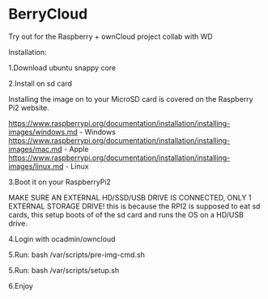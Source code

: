 # BerryCloud
Try out for the Raspberry + ownCloud project collab with WD

Installation:


1.Download ubuntu snappy core

2.Install on sd card

Installing the image on to your MicroSD card is covered on the Raspberry Pi2 website.

https://www.raspberrypi.org/documentation/installation/installing-images/windows.md - Windows
https://www.raspberrypi.org/documentation/installation/installing-images/mac.md - Apple
https://www.raspberrypi.org/documentation/installation/installing-images/linux.md - Linux

3.Boot it on your RaspberryPi2

MAKE SURE AN EXTERNAL HD/SSD/USB DRIVE IS CONNECTED, ONLY 1 EXTERNAL STORAGE DRIVE!
this is because the RPI2 is supposed to eat sd cards, this setup boots of of the sd card and runs the OS on a HD/USB drive.

4.Login with ocadmin/owncloud

5.Run: bash /var/scripts/pre-img-cmd.sh

5.Run: bash /var/scripts/setup.sh

6.Enjoy
